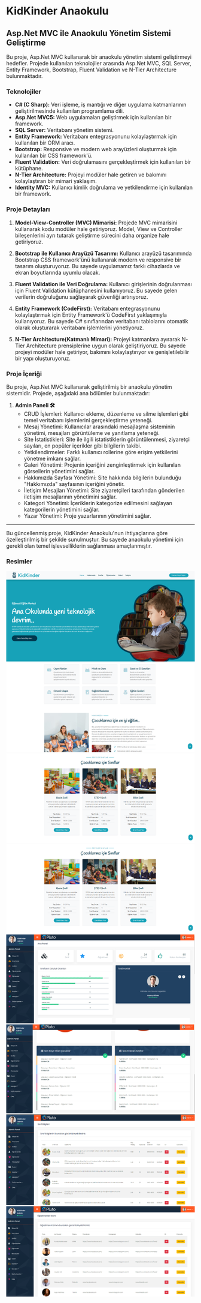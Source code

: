 

# KidKinder Anaokulu

## Asp.Net MVC ile Anaokulu Yönetim Sistemi Geliştirme

Bu proje, Asp.Net MVC kullanarak bir anaokulu yönetim sistemi geliştirmeyi hedefler. Projede kullanılan teknolojiler arasında Asp.Net MVC, SQL Server, Entity Framework, Bootstrap, Fluent Validation ve N-Tier Architecture bulunmaktadır.

### Teknolojiler

- **C# (C Sharp):** Veri işleme, iş mantığı ve diğer uygulama katmanlarının geliştirilmesinde kullanılan programlama dili.
- **Asp.Net MVC5:** Web uygulamaları geliştirmek için kullanılan bir framework.
- **SQL Server:** Veritabanı yönetim sistemi.
- **Entity Framework:** Veritabanı entegrasyonunu kolaylaştırmak için kullanılan bir ORM aracı.
- **Bootstrap:** Responsive ve modern web arayüzleri oluşturmak için kullanılan bir CSS framework'ü.
- **Fluent Validation:** Veri doğrulamasını gerçekleştirmek için kullanılan bir kütüphane.
- **N-Tier Architecture:** Projeyi modüler hale getiren ve bakımını kolaylaştıran bir mimari yaklaşım.
- **Identity MVC:** Kullanıcı kimlik doğrulama ve yetkilendirme için kullanılan bir framework.

### Proje Detayları

1. **Model-View-Controller (MVC) Mimarisi:** Projede MVC mimarisini kullanarak kodu modüler hale getiriyoruz. Model, View ve Controller bileşenlerini ayrı tutarak geliştirme sürecini daha organize hale getiriyoruz.

2. **Bootstrap ile Kullanıcı Arayüzü Tasarımı:** Kullanıcı arayüzü tasarımında Bootstrap CSS framework'ünü kullanarak modern ve responsive bir tasarım oluşturuyoruz. Bu sayede uygulamamız farklı cihazlarda ve ekran boyutlarında uyumlu olacak.

3. **Fluent Validation ile Veri Doğrulama:** Kullanıcı girişlerinin doğrulanması için Fluent Validation kütüphanesini kullanıyoruz. Bu sayede gelen verilerin doğruluğunu sağlayarak güvenliği artırıyoruz.

4. **Entity Framework (CodeFirst):** Veritabanı entegrasyonunu kolaylaştırmak için Entity Framework'ü CodeFirst yaklaşımıyla kullanıyoruz. Bu sayede C# sınıflarından veritabanı tablolarını otomatik olarak oluşturarak veritabanı işlemlerini yönetiyoruz.

5. **N-Tier Architecture(Katmanlı Mimari):** Projeyi katmanlara ayırarak N-Tier Architecture prensiplerine uygun olarak geliştiriyoruz. Bu sayede projeyi modüler hale getiriyor, bakımını kolaylaştırıyor ve genişletilebilir bir yapı oluşturuyoruz.

### Proje İçeriği

Bu proje, Asp.Net MVC kullanarak geliştirilmiş bir anaokulu yönetim sistemidir. Projede, aşağıdaki ana bölümler bulunmaktadır:

1. **Admin Paneli 🛠**
   - CRUD İşlemleri: Kullanıcı ekleme, düzenleme ve silme işlemleri gibi temel veritabanı işlemlerini gerçekleştirme yeteneği.
   - Mesaj Yönetimi: Kullanıcılar arasındaki mesajlaşma sisteminin yönetimi, mesajları görüntüleme ve yanıtlama yeteneği.
   - Site İstatistikleri: Site ile ilgili istatistiklerin görüntülenmesi, ziyaretçi sayıları, en popüler içerikler gibi bilgilerin takibi.
   - Yetkilendirmeler: Farklı kullanıcı rollerine göre erişim yetkilerini yönetme imkanı sağlar.
   - Galeri Yönetimi: Projenin içeriğini zenginleştirmek için kullanılan görsellerin yönetimini sağlar.
   - Hakkımızda Sayfası Yönetimi: Site hakkında bilgilerin bulunduğu "Hakkımızda" sayfasının içeriğini yönetir.
   - İletişim Mesajları Yönetimi: Site ziyaretçileri tarafından gönderilen iletişim mesajlarının yönetimini sağlar.
   - Kategori Yönetimi: İçeriklerin kategorize edilmesini sağlayan kategorilerin yönetimini sağlar.
   - Yazar Yönetimi: Proje yazarlarının yönetimini sağlar.
---

Bu güncellenmiş proje, KidKinder Anaokulu'nun ihtiyaçlarına göre özelleştirilmiş bir şekilde sunulmuştur. Bu sayede anaokulu yönetimi için gerekli olan temel işlevselliklerin sağlanması amaçlanmıştır.

### Resimler

<img src="https://github.com/Kadirgvn92/KidKinder/blob/master/KidKinder/wwwroot/Screenshots/Ekran%20g%C3%B6r%C3%BCnt%C3%BCs%C3%BC%202024-03-14%20154744.png" alt="alt text">
<br/>
<img src="https://github.com/Kadirgvn92/KidKinder/blob/master/KidKinder/wwwroot/Screenshots/Ekran%20g%C3%B6r%C3%BCnt%C3%BCs%C3%BC%202024-03-14%20154810.png" alt="alt text">
<br/>
<img src="https://github.com/Kadirgvn92/KidKinder/blob/master/KidKinder/wwwroot/Screenshots/Ekran%20g%C3%B6r%C3%BCnt%C3%BCs%C3%BC%202024-03-14%20154828.png" alt="alt text">
<br/>
<img src="https://github.com/Kadirgvn92/KidKinder/blob/master/KidKinder/wwwroot/Screenshots/Ekran%20g%C3%B6r%C3%BCnt%C3%BCs%C3%BC%202024-03-14%20154828.png" alt="alt text">
<br/>
<img src="https://github.com/Kadirgvn92/KidKinder/blob/master/KidKinder/wwwroot/Screenshots/Ekran%20g%C3%B6r%C3%BCnt%C3%BCs%C3%BC%202024-03-14%20154900.png" alt="alt text">
<br/>
<img src="https://github.com/Kadirgvn92/KidKinder/blob/master/KidKinder/wwwroot/Screenshots/Ekran%20g%C3%B6r%C3%BCnt%C3%BCs%C3%BC%202024-03-14%20154910.png" alt="alt text">
<br/>
<img src="https://github.com/Kadirgvn92/KidKinder/blob/master/KidKinder/wwwroot/Screenshots/Ekran%20g%C3%B6r%C3%BCnt%C3%BCs%C3%BC%202024-03-14%20154917.png" alt="alt text">
<br/>
<img src="https://github.com/Kadirgvn92/KidKinder/blob/master/KidKinder/wwwroot/Screenshots/Ekran%20g%C3%B6r%C3%BCnt%C3%BCs%C3%BC%202024-03-14%20154925.png" alt="alt text">
<br/>
